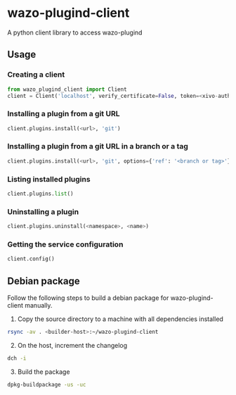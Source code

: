 # wazo-plugind-client

A python client library to access wazo-plugind

## Usage

### Creating a client

```python
from wazo_plugind_client import Client
client = Client('localhost', verify_certificate=False, token=<xivo-auth-token>)
```

### Installing a plugin from a git URL

```python
client.plugins.install(<url>, 'git')
```

### Installing a plugin from a git URL in a branch or a tag

```python
client.plugins.install(<url>, 'git', options={'ref': '<branch or tag>'})
```

### Listing installed plugins

```python
client.plugins.list()
```

### Uninstalling a plugin

```python
client.plugins.uninstall(<namespace>, <name>)
```

### Getting the service configuration

```python
client.config()
```

## Debian package

Follow the following steps to build a debian package for wazo-plugind-client manually.

1. Copy the source directory to a machine with all dependencies installed

```sh
rsync -av . <builder-host>:~/wazo-plugind-client
```

2. On the host, increment the changelog

```sh
dch -i
```

3. Build the package

```sh
dpkg-buildpackage -us -uc
```

